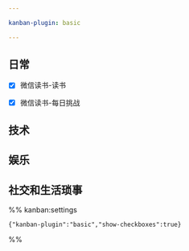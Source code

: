 ```yaml
---

kanban-plugin: basic

---
```


## 日常

- [x] 微信读书-读书
- [x] 微信读书-每日挑战


## 技术



## 娱乐



## 社交和生活琐事





%% kanban:settings
```
{"kanban-plugin":"basic","show-checkboxes":true}
```
%%